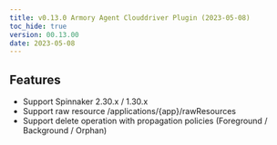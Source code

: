 ```yaml
---
title: v0.13.0 Armory Agent Clouddriver Plugin (2023-05-08)
toc_hide: true
version: 00.13.00
date: 2023-05-08
---
```


##  Features
* Support Spinnaker 2.30.x / 1.30.x
* Support raw resource /applications/{app}/rawResources
* Support delete operation with propagation policies (Foreground / Background / Orphan)
